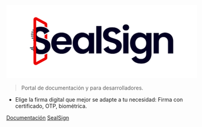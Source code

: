 
![sealsign](./images/sealsign-logo.png)

> Portal de documentación y para desarrolladores.

- Elige la firma digital que mejor se adapte a tu necesidad: Firma con certificado, OTP, biométrica.

[Documentación](es-es/monitor/monitor)
[SealSign](https://www.sealsign.es)
<!--[GitHub](https://github.com/factumid)-->